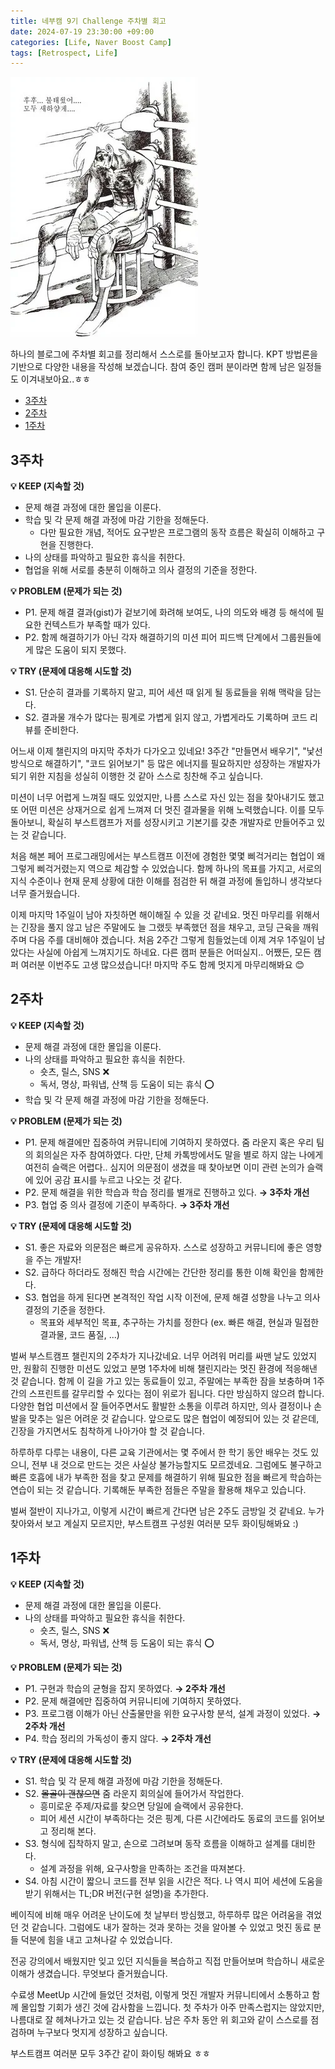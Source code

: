 ```yaml
---
title: 네부캠 9기 Challenge 주차별 회고
date: 2024-07-19 23:30:00 +09:00
categories: [Life, Naver Boost Camp]
tags: [Retrospect, Life]
---
```


![alt text](../assets/img/240721-images/burn-white.png)

하나의 블로그에 주차별 회고를 정리해서 스스로를 돌아보고자 합니다. KPT 방법론을 기반으로 다양한 내용을 작성해 보겠습니다.
참여 중인 캠퍼 분이라면 함께 남은 일정들도 이겨내보아요..ㅎㅎ

<!-- @import "[TOC]" {cmd="toc" depthFrom=1 depthTo=6 orderedList=false} -->

<!-- code_chunk_output -->

- [3주차](#3주차)
- [2주차](#2주차)
- [1주차](#1주차)

<!-- /code_chunk_output -->

## 3주차

**💡 KEEP (지속할 것)**

- 문제 해결 과정에 대한 몰입을 이룬다.
- 학습 및 각 문제 해결 과정에 마감 기한을 정해둔다.
  - 다만 필요한 개념, 적어도 요구받은 프로그램의 동작 흐름은 확실히 이해하고 구현을 진행한다.
- 나의 상태를 파악하고 필요한 휴식을 취한다.
- 협업을 위해 서로를 충분히 이해하고 의사 결정의 기준을 정한다.

**💡 PROBLEM (문제가 되는 것)**

- P1. 문제 해결 결과(gist)가 겉보기에 화려해 보여도, 나의 의도와 배경 등 해석에 필요한 컨텍스트가 부족할 때가 있다.
- P2. 함께 해결하기가 아닌 각자 해결하기의 미션 피어 피드백 단계에서 그룹원들에게 많은 도움이 되지 못했다.

**💡 TRY (문제에 대응해 시도할 것)**

- S1. 단순히 결과를 기록하지 말고, 피어 세션 때 읽게 될 동료들을 위해 맥락을 담는다.
- S2. 결과물 개수가 많다는 핑계로 가볍게 읽지 않고, 가볍게라도 기록하며 코드 리뷰를 준비한다.

어느새 이제 챌린지의 마지막 주차가 다가오고 있네요! 3주간 "만들면서 배우기", "낯선 방식으로 해결하기", "코드 읽어보기" 등 많은 에너지를 필요하지만 성장하는 개발자가 되기 위한 지침을 성실히 이행한 것 같아 스스로 칭찬해 주고 싶습니다.

미션이 너무 어렵게 느껴질 때도 있었지만, 나름 스스로 자신 있는 점을 찾아내기도 했고 또 어떤 미션은 상재거으로 쉽게 느껴져 더 멋진 결과물을 위해 노력했습니다. 이를 모두 돌아보니, 확실히 부스트캠프가 저를 성장시키고 기본기를 갖춘 개발자로 만들어주고 있는 것 같습니다.

처음 해본 페어 프로그래밍에서는 부스트캠프 이전에 경험한 몇몇 삐걱거리는 협업이 왜 그렇게 삐걱거렸는지 역으로 체감할 수 있었습니다. 함께 하나의 목표를 가지고, 서로의 지식 수준이나 현재 문제 상황에 대한 이해를 점검한 뒤 해결 과정에 돌입하니 생각보다 너무 즐거웠습니다.

이제 마지막 1주일이 남아 자칫하면 해이해질 수 있을 것 같네요. 멋진 마무리를 위해서는 긴장을 풀지 않고 남은 주말에도 늘 그랬듯 부족했던 점을 채우고, 코딩 근육을 깨워주며 다음 주를 대비해야 겠습니다. 처음 2주간 그렇게 힘들었는데 이제 겨우 1주일이 남았다는 사실에 아쉽게 느껴지기도 하네요. 다른 캠퍼 분들은 어떠실지.. 어쨌든, 모든 캠퍼 여러분 이번주도 고생 많으셨습니다! 마지막 주도 함께 멋지게 마무리해봐요 😊

## 2주차

**💡 KEEP (지속할 것)**

- 문제 해결 과정에 대한 몰입을 이룬다.
- 나의 상태를 파악하고 필요한 휴식을 취한다.
  - 숏츠, 릴스, SNS ❌
  - 독서, 명상, 파워냅, 산책 등 도움이 되는 휴식 ⭕️
- 학습 및 각 문제 해결 과정에 마감 기한을 정해둔다.

**💡 PROBLEM (문제가 되는 것)**

- P1. 문제 해결에만 집중하여 커뮤니티에 기여하지 못하였다. 줌 라운지 혹은 우리 팀의 회의실은 자주 참여하였다. 다만, 단체 카톡방에서도 말을 별로 하지 않는 나에게 여전히 슬랙은 어렵다.. 심지어 의문점이 생겼을 때 찾아보면 이미 관련 논의가 슬랙에 있어 공감 표시를 누르고 나오는 것 같다.
- P2. 문제 해결을 위한 학습과 학습 정리를 별개로 진행하고 있다. **&rarr; 3주차 개선**
- P3. 협업 중 의사 결정에 기준이 부족하다. **&rarr; 3주차 개선**

**💡 TRY (문제에 대응해 시도할 것)**

- S1. 좋은 자료와 의문점은 빠르게 공유하자. 스스로 성장하고 커뮤니티에 좋은 영향을 주는 개발자!
- S2. 급하다 하더라도 정해진 학습 시간에는 간단한 정리를 통한 이해 확인을 함께한다.
- S3. 협업을 하게 된다면 본격적인 작업 시작 이전에, 문제 해결 성향을 나누고 의사 결정의 기준을 정한다.
  - 목표와 세부적인 목표, 추구하는 가치를 정한다 (ex. 빠른 해결, 현실과 밀접한 결과물, 코드 품질, ...)

벌써 부스트캠프 챌린지의 2주차가 지나갔네요. 너무 어려워 머리를 싸맨 날도 있었지만, 원활히 진행한 미션도 있었고 분명 1주차에 비해 챌린지라는 멋진 환경에 적응해낸 것 같습니다. 함께 이 길을 가고 있는 동료들이 있고, 주말에는 부족한 잠을 보충하며 1주간의 스프린트를 갈무리할 수 있다는 점이 위로가 됩니다. 다만 방심하지 않으려 합니다. 다양한 협업 미션에서 잘 들어주면서도 활발한 소통을 이루려 하지만, 의사 결정이나 손발을 맞추는 일은 어려운 것 같습니다. 앞으로도 많은 협업이 예정되어 있는 것 같은데, 긴장을 가지면서도 침착하게 나아가야 할 것 같습니다.

하루하루 다루는 내용이, 다른 교육 기관에서는 몇 주에서 한 학기 동안 배우는 것도 있으니, 전부 내 것으로 만드는 것은 사실상 불가능할지도 모르겠네요. 그럼에도 불구하고 빠른 호흡에 내가 부족한 점을 찾고 문제를 해결하기 위해 필요한 점을 빠르게 학습하는 연습이 되는 것 같습니다. 기록해둔 부족한 점들은 주말을 활용해 채우고 있습니다.

벌써 절반이 지나가고, 이렇게 시간이 빠르게 간다면 남은 2주도 금방일 것 같네요. 누가 찾아와서 보고 계실지 모르지만, 부스트캠프 구성원 여러분 모두 화이팅해봐요 :)

## 1주차

**💡 KEEP (지속할 것)**

- 문제 해결 과정에 대한 몰입을 이룬다.
- 나의 상태를 파악하고 필요한 휴식을 취한다.
  - 숏츠, 릴스, SNS ❌
  - 독서, 명상, 파워냅, 산책 등 도움이 되는 휴식 ⭕️

**💡 PROBLEM (문제가 되는 것)**

- P1. 구현과 학습의 균형을 잡지 못하였다. **&rarr; 2주차 개선**
- P2. 문제 해결에만 집중하여 커뮤니티에 기여하지 못하였다.
- P3. 프로그램 이해가 아닌 산출물만을 위한 요구사항 분석, 설계 과정이 있었다. **&rarr; 2주차 개선**
- P4. 학습 정리의 가독성이 좋지 않다. **&rarr; 2주차 개선**

**💡 TRY (문제에 대응해 시도할 것)**

- S1. 학습 및 각 문제 해결 과정에 마감 기한을 정해둔다.
- S2. ~~몰골이 괜찮으면~~ 줌 라운지 회의실에 들어가서 작업한다.
  - 흥미로운 주제/자료를 찾으면 당일에 슬랙에서 공유한다.
  - 피어 세션 시간이 부족하다는 것은 핑계, 다른 시간에라도 동료의 코드를 읽어보고 정리해 본다.
- S3. 형식에 집착하지 말고, 손으로 그려보며 동작 흐름을 이해하고 설계를 대비한다.
  - 설계 과정을 위해, 요구사항을 만족하는 조건을 따져본다.
- S4. 아침 시간이 짧으니 코드를 전부 읽을 시간은 적다. 나 역시 피어 세션에 도움을 받기 위해서는 TL;DR 버전(구현 설명)을 추가한다.

베이직에 비해 매우 어려운 난이도에 첫 날부터 방심했고, 하루하루 많은 어려움을 겪었던 것 같습니다. 그럼에도 내가 잘하는 것과 못하는 것을 알아볼 수 있었고 멋진 동료 분들 덕분에 힘을 내고 고쳐나갈 수 있었습니다.

전공 강의에서 배웠지만 잊고 있던 지식들을 복습하고 직접 만들어보며 학습하니 새로운 이해가 생겼습니다. 무엇보다 즐거웠습니다.

수료생 MeetUp 시간에 들었던 것처럼, 이렇게 멋진 개발자 커뮤니티에서 소통하고 함께 몰입할 기회가 생긴 것에 감사함을 느낍니다. 첫 주차가 아주 만족스럽지는 않았지만, 나름대로 잘 헤쳐나가고 있는 것 같습니다. 남은 주차 동안 위 회고와 같이 스스로를 점검하며 누구보다 멋지게 성장하고 싶습니다.

부스트캠프 여러분 모두 3주간 같이 화이팅 해봐요 ㅎㅎ
